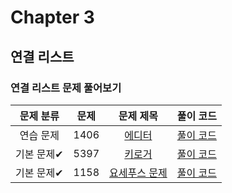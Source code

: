 # Chapter 3

## 연결 리스트







### 연결 리스트 문제 풀어보기
| 문제 분류 | 문제 | 문제 제목 |                풀이 코드                 |
| :--: | :--: | :--: |:-----------------------------------:|
| 연습 문제 | 1406 | [에디터](https://www.acmicpc.net/problem/1406) | [풀이 코드](../0x04/solutions/1406.cpp) |
| 기본 문제✔ | 5397 | [키로거](https://www.acmicpc.net/problem/5397) | [풀이 코드](../0x04/solutions/5397.cpp) |
| 기본 문제✔ | 1158 | [요세푸스 문제](https://www.acmicpc.net/problem/1158) | [풀이 코드](../0x04/solutions/1158.cpp) |